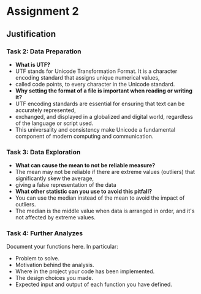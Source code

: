 # Assignment 2

## Justification

### Task 2: Data Preparation
- **What is UTF?**
- UTF stands for Unicode Transformation Format. It is a character encoding standard that assigns unique numerical values, 
- called code points, to every character in the Unicode standard. 
- **Why setting the format of a file is important when reading or writing it?**
- UTF encoding standards are essential for ensuring that text can be accurately represented, 
- exchanged, and displayed in a globalized and digital world, regardless of the language or script used. 
- This universality and consistency make Unicode a fundamental component of modern computing and communication.

### Task 3: Data Exploration
- **What can cause the mean to not be reliable measure?**
- The mean may not be reliable if there are extreme values (outliers) that significantly skew the average, 
- giving a false representation of the data
- **What other statistic can you use to avoid this pitfall?**
- You can use the median instead of the mean to avoid the impact of outliers. 
- The median is the middle value when data is arranged in order, and it's not affected by extreme values.

### Task 4: Further Analyzes
Document your functions here. In particular:
- Problem to solve.
- Motivation behind the analysis.
- Where in the project your code has been implemented.
- The design choices you made.
- Expected input and output of each function you have defined.
